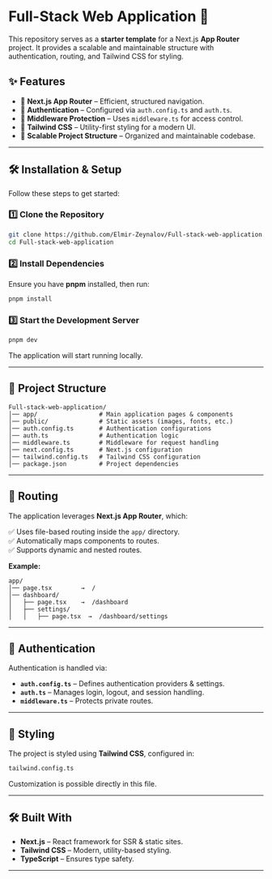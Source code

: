 # Full-Stack Web Application 🚀

This repository serves as a **starter template** for a Next.js **App Router** project. It provides a scalable and maintainable structure with authentication, routing, and Tailwind CSS for styling.

## ✨ Features

- 🔹 **Next.js App Router** – Efficient, structured navigation.
- 🔹 **Authentication** – Configured via `auth.config.ts` and `auth.ts`.
- 🔹 **Middleware Protection** – Uses `middleware.ts` for access control.
- 🔹 **Tailwind CSS** – Utility-first styling for a modern UI.
- 🔹 **Scalable Project Structure** – Organized and maintainable codebase.

---

## 🛠 Installation & Setup

Follow these steps to get started:

### 1️⃣ Clone the Repository

```sh
git clone https://github.com/Elmir-Zeynalov/Full-stack-web-application.git
cd Full-stack-web-application
```

### 2️⃣ Install Dependencies

Ensure you have **pnpm** installed, then run:

```sh
pnpm install
```

### 3️⃣ Start the Development Server

```sh
pnpm dev
```

The application will start running locally.

---

## 📂 Project Structure

```
Full-stack-web-application/
│── app/                 # Main application pages & components
│── public/              # Static assets (images, fonts, etc.)
│── auth.config.ts       # Authentication configurations
│── auth.ts              # Authentication logic
│── middleware.ts        # Middleware for request handling
│── next.config.ts       # Next.js configuration
│── tailwind.config.ts   # Tailwind CSS configuration
│── package.json         # Project dependencies
```

---

## 🚀 Routing

The application leverages **Next.js App Router**, which:

✅ Uses file-based routing inside the `app/` directory.  
✅ Automatically maps components to routes.  
✅ Supports dynamic and nested routes.

**Example:**
```
app/
│── page.tsx        →  /
│── dashboard/
│   ├── page.tsx    →  /dashboard
│   ├── settings/
│   │   ├── page.tsx  →  /dashboard/settings
```

---

## 🔑 Authentication

Authentication is handled via:

- **`auth.config.ts`** – Defines authentication providers & settings.
- **`auth.ts`** – Manages login, logout, and session handling.
- **`middleware.ts`** – Protects private routes.

---

## 🎨 Styling

The project is styled using **Tailwind CSS**, configured in:

```sh
tailwind.config.ts
```

Customization is possible directly in this file.

---

## 🛠 Built With

- **Next.js** – React framework for SSR & static sites.
- **Tailwind CSS** – Modern, utility-based styling.
- **TypeScript** – Ensures type safety.
---


